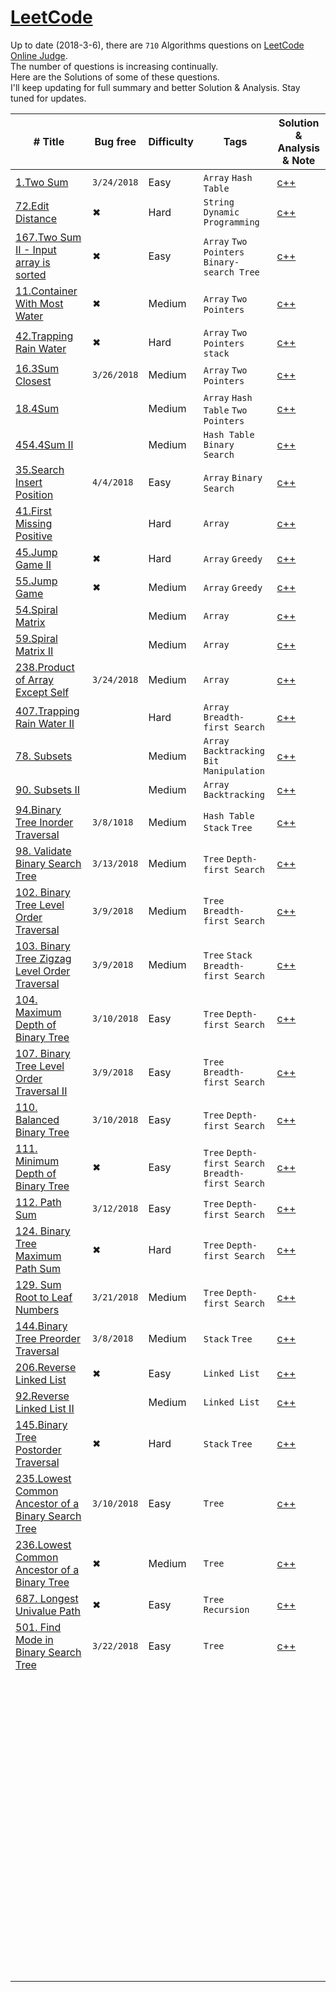 # [LeetCode](https://leetcode.com/problemset/algorithms/)

Up to date (2018-3-6), there are `710` Algorithms questions on [LeetCode Online Judge](https://leetcode.com/).  
The number of questions is increasing continually.  
Here are the Solutions of some of these questions.  
I'll keep updating for full summary and better Solution & Analysis. 
Stay tuned for updates.

| # Title                                  | Bug free    | Difficulty | Tags                                     | Solution & Analysis & Note               |
| ---------------------------------------- | ----------- | ---------- | ---------------------------------------- | ---------------------------------------- |
| [1.Two Sum](https://leetcode.com/problems/two-sum/description/) | `3/24/2018`   | Easy| `Array` `Hash Table`             | [c++](./C++/1.two-sum.cpp) |
| [72.Edit Distance](https://leetcode.com/problems/edit-distance/description/) | ✖  | Hard| `String` `Dynamic Programming`             | [c++](./C++/72.edit-distance.cpp) |
| [167.Two Sum II - Input array is sorted](https://leetcode.com/problems/two-sum-ii-input-array-is-sorted/description/) |  ✖   | Easy| `Array` `Two Pointers` `Binary-search Tree`             | [c++](./C++/167.two-sum-ii-input-array-is-sorted.cpp) |
| [11.Container With Most Water](https://leetcode.com/problems/container-with-most-water/description/) | ✖   | Medium     | `Array` `Two Pointers`             | [c++](./C++/11.container-with-most-water.cpp) |
| [42.Trapping Rain Water](https://leetcode.com/problems/trapping-rain-water/description/) |   ✖ | Hard     | `Array` `Two Pointers`   `stack`          | [c++](./C++/42.trapping-rain-water/description.cpp) |
| [16.3Sum Closest](https://leetcode.com/problems/3sum-closest/description/) |`3/26/2018`  | Medium     | `Array` `Two Pointers`             | [c++](./C++/16.3sum-closest.cpp) |
| [18.4Sum](https://leetcode.com/problems/4sum/description/) |  | Medium     | `Array` `Hash Table` `Two Pointers`             | [c++](./C++/18.4sum.cpp) |
| [454.4Sum II](https://leetcode.com/problems/4sum-ii/description/) |  | Medium     |  `Hash Table` `Binary Search`             | [c++](./C++/454.4sum-ii.cpp) |
| [35.Search Insert Position](https://leetcode.com/problems/search-insert-position/description/) | `4/4/2018` | Easy     | `Array`   `Binary Search`             | [c++](./C++/35.search-insert-position.cpp) |
| [41.First Missing Positive](https://leetcode.com/problems/first-missing-positive/description/) |  | Hard     | `Array`            | [c++](./C++/41.first-missing-positive.cpp) |
| [45.Jump Game II](https://leetcode.com/problems/jump-game-ii/description/) | ✖  | Hard     | `Array` `Greedy`             | [c++](./C++/45.jump-game-ii.cpp) |
| [55.Jump Game](https://leetcode.com/problems/jump-game/description/) |  ✖| Medium    | `Array` `Greedy`             | [c++](./C++/55.jump-game.cpp) |
| [54.Spiral Matrix](https://leetcode.com/problems/spiral-matrix/description/) |  | Medium    | `Array`              | [c++](./C++/59.spiral-matrix.cpp) |
| [59.Spiral Matrix II](https://leetcode.com/problems/spiral-matrix-ii/description/) |  | Medium    | `Array`              | [c++](./C++/59.spiral-matrix-ii.cpp) |
| [238.Product of Array Except Self](https://leetcode.com/problems/product-of-array-except-self/description/) |  `3/24/2018`| Medium    | `Array`              | [c++](./C++/238.product-of-array-except-self.cpp) |
| [407.Trapping Rain Water II](https://leetcode.com/problems/trapping-rain-water-ii/description/) |  | Hard    | `Array` `Breadth-first Search`             | [c++](./C++/407.trapping-rain-water-ii/description.cpp) |
| [78. Subsets](https://leetcode.com/problems/subsets/description/) |  | Medium     | `Array` `Backtracking` `Bit Manipulation`              | [c++](./C++/78.subsets.cpp) |
| [90. Subsets II](https://leetcode.com/problems/subsets-ii/description/) |  | Medium     | `Array` `Backtracking`              | [c++](./C++/78.subsets-ii.cpp) |
| [94.Binary Tree Inorder Traversal](https://leetcode.com/problems/binary-tree-inorder-traversal/description/) | `3/8/1018`  | Medium     | `Hash Table` `Stack` `Tree`              | [c++](./C++/94.binary-tree-inorder-traversal.cpp) |
| [98. Validate Binary Search Tree](https://leetcode.com/problems/validate-binary-search-tree/description/) | `3/13/2018` | Medium     | `Tree` `Depth-first Search`              | [c++](./C++/98.validate-binary-search-tree.cpp) |
| [102. Binary Tree Level Order Traversal](https://leetcode.com/problems/binary-tree-level-order-traversal/description/) | `3/9/2018`  | Medium     | `Tree` `Breadth-first Search`            | [c++](./C++/102.binary-tree-level-order-traversal.cpp) |
| [103. Binary Tree Zigzag Level Order Traversal](https://leetcode.com/problems/binary-tree-zigzag-level-order-traversal/description/) | `3/9/2018`  | Medium     | `Tree` `Stack`  `Breadth-first Search`   | [c++](./C++/103.binary-tree-zigzag-level-order-traversal.cpp) |
| [104. Maximum Depth of Binary Tree](https://leetcode.com/problems/maximum-depth-of-binary-tree/description/) | `3/10/2018` | Easy       | `Tree` `Depth-first Search`              | [c++](./C++/104.maximum-depth-of-binary-tree.cpp) |
| [107. Binary Tree Level Order Traversal II](https://leetcode.com/problems/binary-tree-level-order-traversal-ii/description/) | `3/9/2018`  | Easy       | `Tree` `Breadth-first Search`            | [c++](./C++/107.binary-tree-level-order-traversal-ii.cpp) |
| [110. Balanced Binary Tree](https://leetcode.com/problems/balanced-binary-tree/description/) | `3/10/2018` | Easy       | `Tree` `Depth-first Search`              | [c++](./C++/110.balanced-binary-tree.cpp) |
| [111. Minimum Depth of Binary Tree](https://leetcode.com/problems/minimum-depth-of-binary-tree/description/) | ✖           | Easy       | `Tree` `Depth-first Search` `Breadth-first Search` | [c++](./C++/111.minimum-depth-of-binary-tree.cpp) |
| [112. Path Sum](https://leetcode.com/problems/path-sum/description/) | `3/12/2018` | Easy       | `Tree` `Depth-first Search`              | [c++](./C++/112.path-sum.cpp)            |
| [124. Binary Tree Maximum Path Sum](https://leetcode.com/problems/binary-tree-maximum-path-sum/description/) |       ✖       | Hard       | `Tree` `Depth-first Search`              |     [c++](./C++/124.binary-tree-maximum-path-sum.cpp)        
| [129. Sum Root to Leaf Numbers](https://leetcode.com/problems/sum-root-to-leaf-numbers/description/) |       `3/21/2018`     | Medium       | `Tree` `Depth-first Search`              |     [c++](./C++/129.sum-root-to-leaf-numbers.cpp)                               |
| [144.Binary Tree Preorder Traversal](https://leetcode.com/problems/binary-tree-preorder-traversal/description/) | `3/8/2018`  | Medium     | `Stack` `Tree`                           | [c++](./C++/144.binary-tree-preorder-traversal.cpp) |
| [206.Reverse Linked List](https://leetcode.com/problems/reverse-linked-list/description/) |    ✖        | Easy       | `Linked List`                          | [c++](./C++/206.reverse-linked-list.cpp) |
| [92.Reverse Linked List II](https://leetcode.com/problems/reverse-linked-list-ii/description/) |         | Medium      | `Linked List`                          | [c++](./C++/92.reverse-linked-list-ii.cpp) |
| [145.Binary Tree Postorder Traversal](https://leetcode.com/problems/binary-tree-postorder-traversal/description/) | ✖           | Hard       | `Stack` `Tree`                           | [c++](./C++/145.binary-tree-postorder-traversal.cpp) |
| [235.Lowest Common Ancestor of a Binary Search Tree](https://leetcode.com/problems/lowest-common-ancestor-of-a-binary-search-tree/description/) | `3/10/2018` | Easy       | `Tree`                                   | [c++](./C++/235.lowest-common-ancestor-of-a-binary-search-tree.cpp) |
| [236.Lowest Common Ancestor of a Binary Tree](https://leetcode.com/problems/lowest-common-ancestor-of-a-binary-tree/description/) | ✖           | Medium     | `Tree`                                   | [c++](./C++/236.lowest-common-ancestor-of-a-binary-tree.cpp) |
| [687. Longest Univalue Path](https://leetcode.com/problems/longest-univalue-path/description/) | ✖           | Easy       | `Tree` `Recursion`                       | [c++](./C++/687.longest-univalue-path.cpp) |
| [501. Find Mode in Binary Search Tree](https://leetcode.com/problems/find-mode-in-binary-search-tree/description/) |   `3/22/2018`          | Easy       | `Tree`                                   |    [c++](./C++/501.find-mode-in-binary-search-tree.cpp)                                      |
|                                          |             |            |                                          |                                          |
|                                          |             |            |                                          |                                          |
|                                          |             |            |                                          |                                          |
|                                          |             |            |                                          |                                          |
|                                          |             |            |                                          |                                          |
|                                          |             |            |                                          |                                          |
|                                          |             |            |                                          |                                          |
|                                          |             |            |                                          |                                          |
|                                          |             |            |                                          |                                          |
|                                          |             |            |                                          |                                          |
|                                          |             |            |                                          |                                          |
|                                          |             |            |                                          |                                          |
|                                          |             |            |                                          |                                          |
|                                          |             |            |                                          |                                          |
|                                          |             |            |                                          |                                          |
|                                          |             |            |                                          |                                          |
|                                          |             |            |                                          |                                          |
|                                          |             |            |                                          |                                          |
|                                          |             |            |                                          |                                          |
|                                          |             |            |                                          |                                          |
|                                          |             |            |                                          |                                          |
|                                          |             |            |                                          |                                          |
|                                          |             |            |                                          |                                          |
|                                          |             |            |                                          |                                          |
|                                          |             |            |                                          |                                          |
|                                          |             |            |                                          |                                          |
|                                          |             |            |                                          |                                          |
|                                          |             |            |                                          |                                          |
|                                          |             |            |                                          |                                          |
|                                          |             |            |                                          |                                          |
|                                          |             |            |                                          |                                          |
|                                          |             |            |                                          |                                          |
|                                          |             |            |                                          |                                          |
|                                          |             |            |                                          |                                          |
|                                          |             |            |                                          |                                          |
|                                          |             |            |                                          |                                          |
|                                          |             |            |                                          |                                          |
|                                          |             |            |                                          |                                          |
|                                          |             |            |                                          |                                          |
|                                          |             |            |                                          |                                          |
|                                          |             |            |                                          |                                          |
|                                          |             |            |                                          |                                          |
|                                          |             |            |                                          |                                          |
|                                          |             |            |                                          |                                          |
|                                          |             |            |                                          |                                          |
|                                          |             |            |                                          |                                          |
|                                          |             |            |                                          |                                          |
|                                          |             |            |                                          |                                          |
|                                          |             |            |                                          |                                          |
|                                          |             |            |                                          |                                          |
|                                          |             |            |                                          |                                          |
|                                          |             |            |                                          |                                          |
|                                          |             |            |                                          |                                          |
|                                          |             |            |                                          |                                          |
|                                          |             |            |                                          |                                          |
|                                          |             |            |                                          |                                          |
|                                          |             |            |                                          |                                          |
|                                          |             |            |                                          |                                          |
|                                          |             |            |                                          |                                          |
|                                          |             |            |                                          |                                          |
|                                          |             |            |                                          |                                          |
|                                          |             |            |                                          |                                          |
|                                          |             |            |                                          |                                          |
|                                          |             |            |                                          |                                          |
|                                          |             |            |                                          |                                          |
|                                          |             |            |                                          |                                          |
|                                          |             |            |                                          |                                          |
|                                          |             |            |                                          |                                          |
|                                          |             |            |                                          |                                          |
|                                          |             |            |                                          |                                          |
|                                          |             |            |                                          |                                          |
|                                          |             |            |                                          |                                          |
|                                          |             |            |                                          |                                          |
|                                          |             |            |                                          |                                          |
|                                          |             |            |                                          |                                          |
|                                          |             |            |                                          |                                          |
|                                          |             |            |                                          |                                          |
|                                          |             |            |                                          |                                          |
|                                          |             |            |                                          |                                          |
|                                          |             |            |                                          |                                          |
|                                          |             |            |                                          |                                          |
|                                          |             |            |                                          |                                          |



